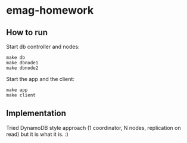 # emag-homework

## How to run

Start db controller and nodes:

```
make db
make dbnode1
make dbnode2
```

Start the app and the client:

```
make app
make client
```

## Implementation

Tried DynamoDB style approach (1 coordinator, N nodes, replication on read) but it is what it is. :)